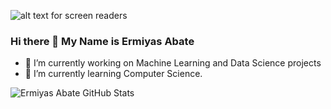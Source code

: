 ![alt text for screen readers](https://mobidev.biz/wp-content/uploads/2020/01/machine-learning-consulting-company.png "Machine Learning")
### Hi there 👋 My Name is Ermiyas Abate
- 🔭 I’m currently working on Machine Learning and Data Science projects
- 🌱 I’m currently learning Computer Science.

<!--
**ErmiyasAbate/ErmiyasAbate** is a ✨ _special_ ✨ repository because its `README.md` (this file) appears on your GitHub profile.

Here are some ideas to get you started:

- 🔭 I’m currently working on Machine Learning and Data Science projects
- 🌱 I’m currently learning Computer Science.
- 👯 I’m looking to collaborate on ...
- 🤔 I’m looking for help with ...
- 💬 Ask me about ...
- 📫 How to reach me: ...
- 😄 Pronouns: ...
- ⚡ Fun fact: ...
-->

![Ermiyas Abate GitHub Stats](https://github-readme-stats.vercel.app/api?username=ErmiyasAbate&theme=dark&show_icons=true&hide_border=true)
